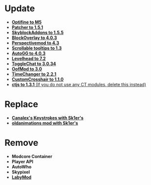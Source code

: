 # Update
- [**Optifine to M5**](https://optifine.net/adloadx?f=preview_OptiFine_1.8.9_HD_U_M5.jar)
- [**Patcher to 1.5.1**](https://sk1er.llc/mods/patcher)
- [**SkyblockAddons to 1.5.5**](https://biscuit.codes/mods/skyblockaddons/downloadversion/?v=latest)
- [**BlockOverlay to 4.0.3**](https://hypixel.net/threads/forge-1-8-9-block-overlay-v4-0-3.1417995/)
- [**Perspectivemod to 4.3**](https://github.com/DJtheRedstoner/PerspectiveModv4/releases/)
- [**Scrollable tooltips to 1.3**](https://sk1er.llc/mods/text_overflow_scroll)
- [**AutoGG to 4.0.3**](https://sk1er.llc/mods/autogg)
- [**Levelhead to 7.2**](https://sk1er.llc/mods/level_head)
- [**ToggleChat to 3.0.34**](https://github.com/boomboompower/ToggleChat/releases/)
- [**OofMod to 3.0**](https://sk1er.llc/mods/refractionoof)
- [**TimeChanger to 2.2.1**](https://github.com/shatter-point/Revamped-TimeChanger/releases/)
- [**CustomCrosshair to 1.1.0**](https://www.curseforge.com/minecraft/mc-mods/custom-crosshair-mod/files/3164058)
- [**ctjs to 1.3.1** (If you do not use any CT modules, delete this instead)](https://github.com/ChatTriggers/ChatTriggers/releases/download/1.3.1/ctjs-1.3.1-1.8.9.jar)

# Replace
- [**Canalex's Keystrokes with Sk1er's**](https://sk1er.llc/mods/keystrokesmod)
- [**oldanimations mod with Sk1er's**](https://sk1er.llc/beta)

# Remove
- **Modcore Container**
- **Player API**
- **AutoWho**
- **Skypixel**
- [**LabyMod**](https://github.com/MicrocontrollersDev/Alternatives/blob/main/LabyMod.md)
